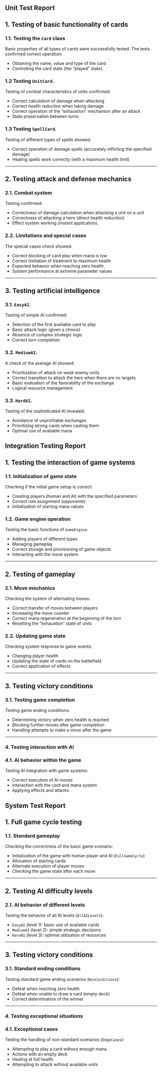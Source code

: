 ## Unit Test Report

## 1. Testing of basic functionality of cards

### 1.1. Testing the `Card` class
Basic properties of all types of cards were successfully tested. The tests confirmed correct operation:
- Obtaining the name, value and type of the card
- Controlling the card state (the “played” state).


### 1.2 Testing `UnitCard`.
Testing of combat characteristics of units confirmed:
- Correct calculation of damage when attacking
- Correct health reduction when taking damage
- Correct operation of the “exhaustion” mechanism after an attack
- State preservation between turns


### 1.3 Testing `SpellCard`.
Testing of different types of spells showed:
- Correct operation of damage spells (accurately inflicting the specified damage)
- Healing spells work correctly (with a maximum health limit)

---

## 2. Testing attack and defense mechanics

### 2.1. Combat system
Testing confirmed:
- Correctness of damage calculation when attacking a unit on a unit
- Correctness of attacking a hero (direct health reduction)
- Effect system working (instant application).


### 2.2. Limitations and special cases
The special cases check showed:
- Correct blocking of card play when mana is low
- Correct limitation of treatment to maximum health
- Expected behavior when reaching zero health
- System performance at extreme parameter values

---

## 3. Testing artificial intelligence

### 3.1. `EasyAI`.
Testing of simple AI confirmed:
- Selection of the first available card to play
- Basic attack logic (given a choice)
- Absence of complex strategic logic
- Correct turn completion

### 3.2. `MediumAI`.
A check of the average AI showed:
- Prioritization of attack on weak enemy units
- Correct transition to attack the hero when there are no targets
- Basic evaluation of the favorability of the exchange
- Logical resource management

### 3.3. `HardAI`.
Testing of the sophisticated AI revealed:
- Avoidance of unprofitable exchanges
- Prioritizing strong cards when casting them
- Optimal use of available mana

## Integration Testing Report

## 1. Testing the interaction of game systems

### 1.1. Initialization of game state
Checking if the initial game setup is correct:
- Creating players (human and AI) with the specified parameters
- Correct role assignment (opponents)
- Initialization of starting mana values

### 1.2. Game engine operation
Testing the basic functions of `GameEngine`:
- Adding players of different types
- Managing gameplay
- Correct storage and provisioning of game objects
- Interacting with the move system

---

## 2. Testing of gameplay

### 2.1. Move mechanics
Checking the system of alternating moves:
- Correct transfer of moves between players
- Increasing the move counter
- Correct mana regeneration at the beginning of the turn
- Resetting the “exhaustion” state of units

### 2.2. Updating game state
Checking system response to game events:
- Changing player health
- Updating the state of cards on the battlefield
- Correct application of effects
---

## 3. Testing victory conditions

### 3.1. Testing game completion
Testing game ending conditions:
- Determining victory when zero health is reached
- Blocking further moves after game completion
- Handling attempts to make a move after the game

---

### 4. Testing interaction with AI

### 4.1. AI behavior within the game
Testing AI integration with game systems:
- Correct execution of AI moves
- Interaction with the card and mana system
- Applying effects and attacks

## System Test Report

## 1. Full game cycle testing

### 1.1. Standard gameplay
Checking the correctness of the basic game scenario:
- Initialization of the game with human player and AI (`FullGameCycle`)
- Allocation of starting cards
- Alternate execution of player moves
- Checking the game state after each move

---

## 2. Testing AI difficulty levels

### 2.1. AI behavior of different levels
Testing the behavior of all AI levels (`AllAILevels`):
- `EasyAI` (level 1): basic use of available cards
- `MediumAI` (level 2): simple strategic decisions
- `HardAI` (level 3): optimal utilization of resources

---

## 3. Testing victory conditions

### 3.1. Standard ending conditions
Testing standard game ending scenarios (`WinConditions`):
- Defeat when reaching zero health
- Defeat when unable to draw a card (empty deck)
- Correct determination of the winner

---

### 4. Testing exceptional situations

### 4.1. Exceptional cases
Testing the handling of non-standard scenarios (`EdgeCases`):
- Attempting to play a card without enough mana
- Actions with an empty deck
- Healing at full health
- Attempting to attack without available units